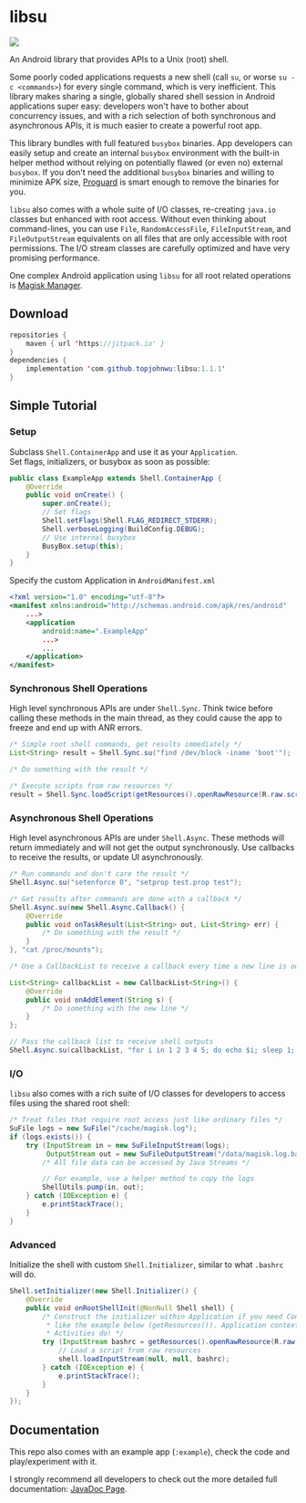 # libsu

[![](https://jitpack.io/v/topjohnwu/libsu.svg)](https://jitpack.io/#topjohnwu/libsu)

An Android library that provides APIs to a Unix (root) shell.

Some poorly coded applications requests a new shell (call `su`, or worse `su -c <commands>`) for every single command, which is very inefficient. This library makes sharing a single, globally shared shell session in Android applications super easy: developers won't have to bother about concurrency issues, and with a rich selection of both synchronous and asynchronous APIs, it is much easier to create a powerful root app.

This library bundles with full featured `busybox` binaries. App developers can easily setup and create an internal `busybox` environment with the built-in helper method without relying on potentially flawed (or even no) external `busybox`. If you don't need the additional `busybox` binaries and willing to minimize APK size, [Proguard](https://developer.android.com/studio/build/shrink-code.html) is smart enough to remove the binaries for you.

`libsu` also comes with a whole suite of I/O classes, re-creating `java.io` classes but enhanced with root access. Without even thinking about command-lines, you can use `File`, `RandomAccessFile`, `FileInputStream`, and `FileOutputStream` equivalents on all files that are only accessible with root permissions. The I/O stream classes are carefully optimized and have very promising performance.

One complex Android application using `libsu` for all root related operations is [Magisk Manager](https://github.com/topjohnwu/MagiskManager).

## Download
```java
repositories {
    maven { url 'https://jitpack.io' }
}
dependencies {
    implementation 'com.github.topjohnwu:libsu:1.1.1'
}
```

## Simple Tutorial

### Setup
Subclass `Shell.ContainerApp` and use it as your `Application`.  
Set flags, initializers, or busybox as soon as possible:

```java
public class ExampleApp extends Shell.ContainerApp {
    @Override
    public void onCreate() {
        super.onCreate();
        // Set flags
        Shell.setFlags(Shell.FLAG_REDIRECT_STDERR);
        Shell.verboseLogging(BuildConfig.DEBUG);
        // Use internal busybox
        BusyBox.setup(this);
    }
}
```

Specify the custom Application in `AndroidManifest.xml`

```xml
<?xml version="1.0" encoding="utf-8"?>
<manifest xmlns:android="http://schemas.android.com/apk/res/android"
    ...>
    <application
        android:name=".ExampleApp"
        ...>
        ...
    </application>
</manifest>
```

### Synchronous Shell Operations

High level synchronous APIs are under `Shell.Sync`. Think twice before calling these methods in the main thread, as they could cause the app to freeze and end up with ANR errors.

```java
/* Simple root shell commands, get results immediately */
List<String> result = Shell.Sync.su("find /dev/block -iname 'boot'");

/* Do something with the result */

/* Execute scripts from raw resources */
result = Shell.Sync.loadScript(getResources().openRawResource(R.raw.script)));
```

### Asynchronous Shell Operations

High level asynchronous APIs are under `Shell.Async`. These methods will return immediately and will not get the output synchronously. Use callbacks to receive the results, or update UI asynchronously.

```java
/* Run commands and don't care the result */
Shell.Async.su("setenforce 0", "setprop test.prop test");

/* Get results after commands are done with a callback */
Shell.Async.su(new Shell.Async.Callback() {
    @Override
    public void onTaskResult(List<String> out, List<String> err) {
        /* Do something with the result */
    }
}, "cat /proc/mounts");

/* Use a CallbackList to receive a callback every time a new line is outputted */

List<String> callbackList = new CallbackList<String>() {
    @Override
    public void onAddElement(String s) {
        /* Do something with the new line */
    }
};

// Pass the callback list to receive shell outputs
Shell.Async.su(callbackList, "for i in 1 2 3 4 5; do echo $i; sleep 1; done");
```

### I/O
`libsu` also comes with a rich suite of I/O classes for developers to access files using the shared root shell:

```java
/* Treat files that require root access just like ordinary files */
SuFile logs = new SuFile("/cache/magisk.log");
if (logs.exists()) {
    try (InputStream in = new SuFileInputStream(logs);
         OutputStream out = new SuFileOutputStream("/data/magisk.log.bak")) {
        /* All file data can be accessed by Java Streams */

        // For example, use a helper method to copy the logs
        ShellUtils.pump(in, out);
    } catch (IOException e) {
        e.printStackTrace();
    }
}
```

### Advanced
Initialize the shell with custom `Shell.Initializer`, similar to what `.bashrc` will do.

```java
Shell.setInitializer(new Shell.Initializer() {
    @Override
    public void onRootShellInit(@NonNull Shell shell) {
        /* Construct the initializer within Application if you need Context reference
         * like the example below (getResources()). Application contexts won't leak memory, but
         * Activities do! */
        try (InputStream bashrc = getResources().openRawResource(R.raw.bashrc)) {
            // Load a script from raw resources
            shell.loadInputStream(null, null, bashrc);
        } catch (IOException e) {
            e.printStackTrace();
        }
    }
});
```

## Documentation

This repo also comes with an example app (`:example`), check the code and play/experiment with it.

I strongly recommend all developers to check out the more detailed full documentation: [JavaDoc Page](https://topjohnwu.github.io/libsu).
